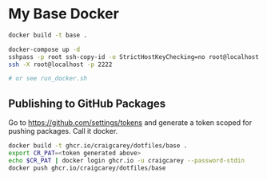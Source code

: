 # My Base Docker

```bash
docker build -t base .

docker-compose up -d
sshpass -p root ssh-copy-id -o StrictHostKeyChecking=no root@localhost -p 2222
ssh -X root@localhost -p 2222

# or see run_docker.sh
```


## Publishing to GitHub Packages
Go to https://github.com/settings/tokens and generate a token scoped for pushing packages. Call it docker.

```bash
docker build -t ghcr.io/craigcarey/dotfiles/base .
export CR_PAT=<token generated above>
echo $CR_PAT | docker login ghcr.io -u craigcarey --password-stdin
docker push ghcr.io/craigcarey/dotfiles/base
```
